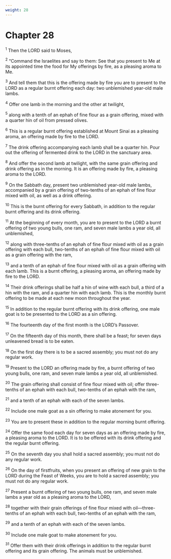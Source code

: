 ```yaml
---
weight: 28
---
```


# Chapter 28

<sup>1</sup> Then the LORD said to Moses, 

<sup>2</sup> “Command the Israelites and say to them: See that you present to Me at its appointed time the food for My offerings by fire, as a pleasing aroma to Me. 

<sup>3</sup> And tell them that this is the offering made by fire you are to present to the LORD as a regular burnt offering each day: two unblemished year-old male lambs. 

<sup>4</sup> Offer one lamb in the morning and the other at twilight, 

<sup>5</sup> along with a tenth of an ephah of fine flour as a grain offering, mixed with a quarter hin of oil from pressed olives. 

<sup>6</sup> This is a regular burnt offering established at Mount Sinai as a pleasing aroma, an offering made by fire to the LORD. 

<sup>7</sup> The drink offering accompanying each lamb shall be a quarter hin. Pour out the offering of fermented drink to the LORD in the sanctuary area. 

<sup>8</sup> And offer the second lamb at twilight, with the same grain offering and drink offering as in the morning. It is an offering made by fire, a pleasing aroma to the LORD. 

<sup>9</sup> On the Sabbath day, present two unblemished year-old male lambs, accompanied by a grain offering of two-tenths of an ephah of fine flour mixed with oil, as well as a drink offering. 

<sup>10</sup> This is the burnt offering for every Sabbath, in addition to the regular burnt offering and its drink offering. 

<sup>11</sup> At the beginning of every month, you are to present to the LORD a burnt offering of two young bulls, one ram, and seven male lambs a year old, all unblemished, 

<sup>12</sup> along with three-tenths of an ephah of fine flour mixed with oil as a grain offering with each bull, two-tenths of an ephah of fine flour mixed with oil as a grain offering with the ram, 

<sup>13</sup> and a tenth of an ephah of fine flour mixed with oil as a grain offering with each lamb. This is a burnt offering, a pleasing aroma, an offering made by fire to the LORD. 

<sup>14</sup> Their drink offerings shall be half a hin of wine with each bull, a third of a hin with the ram, and a quarter hin with each lamb. This is the monthly burnt offering to be made at each new moon throughout the year. 

<sup>15</sup> In addition to the regular burnt offering with its drink offering, one male goat is to be presented to the LORD as a sin offering. 

<sup>16</sup> The fourteenth day of the first month is the LORD’s Passover. 

<sup>17</sup> On the fifteenth day of this month, there shall be a feast; for seven days unleavened bread is to be eaten. 

<sup>18</sup> On the first day there is to be a sacred assembly; you must not do any regular work. 

<sup>19</sup> Present to the LORD an offering made by fire, a burnt offering of two young bulls, one ram, and seven male lambs a year old, all unblemished. 

<sup>20</sup> The grain offering shall consist of fine flour mixed with oil; offer three-tenths of an ephah with each bull, two-tenths of an ephah with the ram, 

<sup>21</sup> and a tenth of an ephah with each of the seven lambs. 

<sup>22</sup> Include one male goat as a sin offering to make atonement for you. 

<sup>23</sup> You are to present these in addition to the regular morning burnt offering. 

<sup>24</sup> Offer the same food each day for seven days as an offering made by fire, a pleasing aroma to the LORD. It is to be offered with its drink offering and the regular burnt offering. 

<sup>25</sup> On the seventh day you shall hold a sacred assembly; you must not do any regular work. 

<sup>26</sup> On the day of firstfruits, when you present an offering of new grain to the LORD during the Feast of Weeks, you are to hold a sacred assembly; you must not do any regular work. 

<sup>27</sup> Present a burnt offering of two young bulls, one ram, and seven male lambs a year old as a pleasing aroma to the LORD, 

<sup>28</sup> together with their grain offerings of fine flour mixed with oil—three-tenths of an ephah with each bull, two-tenths of an ephah with the ram, 

<sup>29</sup> and a tenth of an ephah with each of the seven lambs. 

<sup>30</sup> Include one male goat to make atonement for you. 

<sup>31</sup> Offer them with their drink offerings in addition to the regular burnt offering and its grain offering. The animals must be unblemished. 


